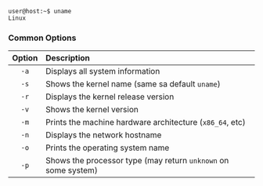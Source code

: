 

```console
user@host:~$ uname
Linux
```

### Common Options

| Option | Description |
| :-: | :- |
| `-a` | Displays all system information |
| `-s` | Shows the kernel name (same sa default `uname`) |
| `-r` | Displays the kernel release version |
| `-v` | Shows the kernel version |
| `-m` | Prints the machine hardware architecture (`x86_64`, etc) |
| `-n` | Displays the network hostname |
| `-o` | Prints the operating system name |
| `-p` | Shows the processor type (may return `unknown` on some system) |
